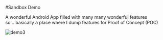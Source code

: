
#Sandbox Demo 

A wonderful Android App filled with many many wonderful features<br />
so... basically a place where I dump features for Proof of Concept (POC)

![demo3](https://cloud.githubusercontent.com/assets/9782711/14524148/292644ce-028b-11e6-9655-3c2ac7156ddf.gif)
